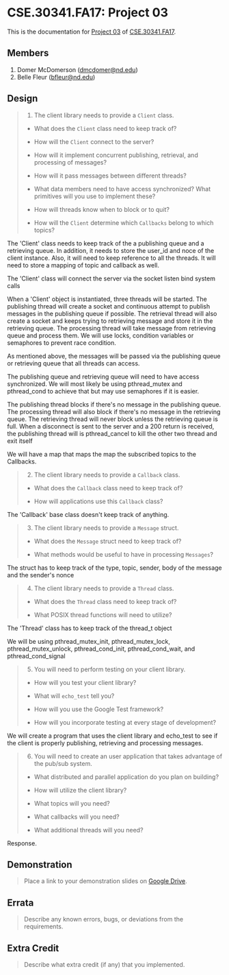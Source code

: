 CSE.30341.FA17: Project 03
==========================

This is the documentation for [Project 03] of [CSE.30341.FA17].

Members
-------

1. Domer McDomerson (dmcdomer@nd.edu)
2. Belle Fleur (bfleur@nd.edu)

Design
------

> 1. The client library needs to provide a `Client` class.
>
>   - What does the `Client` class need to keep track of?
>
>   - How will the `Client` connect to the server?
>
>   - How will it implement concurrent publishing, retrieval, and processing of
>     messages?
>
>   - How will it pass messages between different threads?
>
>   - What data members need to have access synchronized? What primitives will
>     you use to implement these?
>
>   - How will threads know when to block or to quit?
>
>   - How will the `Client` determine which `Callbacks` belong to which topics?

The 'Client' class needs to keep track of the a publishing queue and a
retrieving queue. In addition, it needs to store the user_id and noce of the
client instance. Also, it will need to keep reference to all the threads. It
will need to store a mapping of topic and callback as well.

The 'Client' class will connect the server via the socket listen bind system
calls

When a 'Client' object is instantiated, three threads will be started. The
publishing thread will create a socket and continuous attempt to publish 
messages in the publishing queue if possible. The retrieval thread will also
create a socket and keeps trying to retrieving message and store it in the
retrieving queue. The processing thread will take message from retrieving queue
and process them. We will use locks, condition variables or semaphores to
prevent race condition.

As mentioned above, the messages will be passed via the publishing queue or
retrieving queue that all threads can access.

The publishing queue and retrieving queue will need to have access synchronized.
We will most likely be using pthread_mutex and pthread_cond to achieve that but
may use semaphores if it is easier.

The publishing thread blocks if there's no message in the publishing queue. The
processing thread will also block if there's no message in the retrieving queue.
The retrieving thread will never block unless the retrieving queue is full. When
a disconnect is sent to the server and a 200 return is received, the publishing
thread will is pthread_cancel to kill the other two thread and exit itself

We will have a map that maps the map the subscribed topics to the Callbacks.



> 2. The client library needs to provide a `Callback` class.
>
>   - What does the `Callback` class need to keep track of?
>
>   - How will applications use this `Callback` class?


The 'Callback' base class doesn't keep track of anything. 

> 3. The client library needs to provide a `Message` struct.
>
>   - What does the `Message` struct need to keep track of?
>
>   - What methods would be useful to have in processing `Messages`?

The struct has to keep track of the type, topic, sender, body of the message
and the sender's nonce



> 4. The client library needs to provide a `Thread` class.
>
>   - What does the `Thread` class need to keep track of?
>
>   - What POSIX thread functions will need to utilize?

The 'Thread' class has to keep track of the thread_t object

We will be using pthread_mutex_init, pthread_mutex_lock, pthread_mutex_unlock,
pthread_cond_init, pthread_cond_wait, and pthread_cond_signal

> 5. You will need to perform testing on your client library.
>
>   - How will you test your client library?
>
>   - What will `echo_test` tell you?
>
>   - How will you use the Google Test framework?
>
>   - How will you incorporate testing at every stage of development?

We will create a program that uses the client library and echo_test to see if
the client is properly publishing, retrieving and processing messages.



> 6. You will need to create an user application that takes advantage of the
>    pub/sub system.
>
>   - What distributed and parallel application do you plan on building?
>
>   - How will utilize the client library?
>
>   - What topics will you need?
>
>   - What callbacks will you need?
>
>   - What additional threads will you need?

Response.

Demonstration
-------------

> Place a link to your demonstration slides on [Google Drive].

Errata
------

> Describe any known errors, bugs, or deviations from the requirements.

Extra Credit
------------

> Describe what extra credit (if any) that you implemented.

[Project 03]:       https://www3.nd.edu/~pbui/teaching/cse.30341.fa17/project03.html
[CSE.30341.FA17]:   https://www3.nd.edu/~pbui/teaching/cse.30341.fa17/
[Google Drive]:     https://drive.google.com

